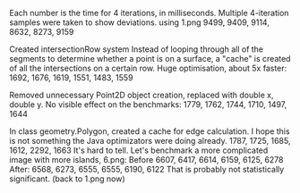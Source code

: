 Each number is the time for 4 iterations, in milliseconds. Multiple 4-iteration samples were taken to show deviations. using 1.png
9499, 9409, 9114, 8632, 8273, 9159

Created intersectionRow system
Instead of looping through all of the segments to determine whether a point is on a surface, a "cache" is created of all the intersections on a certain row. Huge optimisation,  about 5x faster:
1692, 1676, 1619, 1551, 1483, 1559

Removed unnecessary Point2D object creation, replaced with double x, double y. No visible effect on the benchmarks:
1779,  1762, 1744, 1710, 1497, 1644

In class geometry.Polygon, created a cache for edge calculation. I hope this is not something the Java optimizators were doing already.
1787, 1725, 1685, 1612, 2292, 1663
It's hard to tell. Let's benchmark a more complicated image with more islands,  6.png:
Before
6607, 6417, 6614, 6159, 6125, 6278
After:
6568, 6273, 6555, 6555, 6190, 6122
That is probably not statistically significant.
(back to 1.png now)

